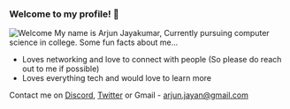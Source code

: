 ### **Welcome to my profile! 👋**
![Welcome](https://media.giphy.com/media/fT3780EXa2R4lQOBXo/giphy.gif)
My name is Arjun Jayakumar, Currently pursuing computer science in college.
Some fun facts about me...
- Loves networking and love to connect with people (So please do reach out to me if possible)
- Loves everything tech and would love to learn more

Contact me on [Discord](https://discord.com/users/710808321531314248), [Twitter](https://twitter.com/definitelyarjun) or Gmail - arjun.jayan@gmail.com
